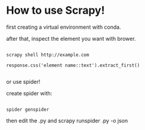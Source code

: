 # How to use Scrapy!

first creating a virtual environment with conda.

after that, inspect the element you want with brower.

<pre><code>
scrapy shell http://example.com

response.css('element name::text').extract_first()

</code></pre>

or use spider!

create spider with:

<pre><code>
spider genspider <name> <site url>
</code></pre>

then edit the <name>.py and scrapy runspider <name>.py -o json